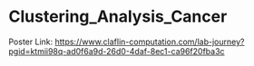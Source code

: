 # Clustering_Analysis_Cancer

Poster Link: https://www.claflin-computation.com/lab-journey?pgid=ktmii98q-ad0f6a9d-26d0-4daf-8ec1-ca96f20fba3c
